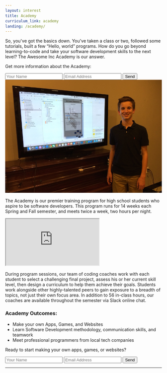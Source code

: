 ```yaml
---
layout: interest
title: Academy
curriculum_link: academy
landing: /academy/
---
```


So, you've got the basics down. You've taken a class or two, followed some tutorials, built a few “Hello, world” programs. How do you go beyond learning-to-code and take your software development skills to the next level? The Awesome Inc Academy is our answer.

Get more information about the Academy:

<form action="//formspree.io/info@awesomeincu.com"
      method="POST">
    <input type="text" name="name" placeholder="Your Name">
    <input type="email" name="_replyto" placeholder="Email Address">
    <input type="hidden" name="_subject" value="Academy interest form submission" />
    <input type="hidden" name="_next" value="//www.awesomeincu.com/thanks/" />
    <input type="submit" value="Send">
</form>
<div class="row">
<img alt="Student with iPhone app project at Awesome Inc Academy" src="/img/academy-student.jpg" class="col-md-8 col-md-offset-2">
</div>

The Academy is our premier training program for high school students who aspire to be software developers. This program runs for 14 weeks each Spring and Fall semester, and meets twice a week, two hours per night.

<div class="row">
<div class="col-md-8 col-md-offset-2">
<div class="embed-responsive embed-responsive-16by9"><iframe class="embed-responsive-item" src="https://www.youtube.com/embed/kSqzDzU-Bxo"></iframe></div>
</div>
</div>

During program sessions, our team of coding coaches work with each student to select a challenging final project, assess his or her current skill level, then design a curriculum to help them achieve their goals. Students work alongside other highly-talented peers to gain exposure to a breadth of topics, not just their own focus area. In addition to 56 in-class hours, our coaches are available throughout the semester via Slack online chat.

### Academy Outcomes:

*   Make your own Apps, Games, and Websites
*   Learn Software Development methodology, communication skills, and teamwork
*   Meet professional programmers from local tech companies

Ready to start making your own apps, games, or websites?

<form action="//formspree.io/info@awesomeincu.com"
      method="POST">
    <input type="text" name="name" placeholder="Your Name">
    <input type="email" name="_replyto" placeholder="Email Address">
    <input type="hidden" name="_subject" value="Academy interest form submission" />
    <input type="hidden" name="_next" value="//www.awesomeincu.com/thanks/" />
    <input type="submit" value="Send">
</form>

- - -